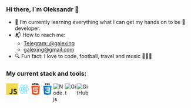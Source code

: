 ### Hi there, I`m Oleksandr 👋

- 🧐 I’m currently learning everything what I can get my hands on to be 💪 developer.
- :mailbox_with_mail: How to reach me:
     - [Telegram: @galexing](https://t.me/Galexing)
     - [galexing@gmail.com](galexing@gmail.com)
- :mag: Fun fact: I love to code, football, travel and music 🎸🎺🎹

### My current stack and tools:

<img title="JavaScript" align="left" alt="JavaScript" width="32px" src="https://raw.githubusercontent.com/github/explore/80688e429a7d4ef2fca1e82350fe8e3517d3494d/topics/javascript/javascript.png" />

<img title="React" align="left" alt="React" width="32px" src="https://github.com/IamGalexing/IamGalexing/blob/master/react.png" />

<img title="HTML5" align="left" alt="HTML5" width="32px" src="https://raw.githubusercontent.com/github/explore/80688e429a7d4ef2fca1e82350fe8e3517d3494d/topics/html/html.png" />

<img title="CSS3" align="left" alt="CSS3" width="32px" src="https://raw.githubusercontent.com/github/explore/80688e429a7d4ef2fca1e82350fe8e3517d3494d/topics/css/css.png" />

<img title="Node.js" align="left" alt="Node.js" width="32px" src="https://icon-library.net//images/node-js-icon/node-js-icon-6.jpg" />

<img title="Git" align="left" alt="Git" width="32px" src="https://upload.wikimedia.org/wikipedia/commons/thumb/3/3f/Git_icon.svg/97px-Git_icon.svg.png" />

<img title="GitHub" align="left" alt="GitHub" width="32px" src="https://i.ibb.co/whV786C/git-hub-icon-15.png" />

<!--
**IamGalexing/IamGalexing** is a ✨ _special_ ✨ repository because its `README.md` (this file) appears on your GitHub profile.

Here are some ideas to get you started:

- 🔭 I’m currently working on ...
- 🌱 I’m currently learning ...
- 👯 I’m looking to collaborate on ...
- 🤔 I’m looking for help with ...
- 💬 Ask me about ...
- 📫 How to reach me: galexing@gmail.com
- 😄 Pronouns: ...
- ⚡ Fun fact: ...
-->
